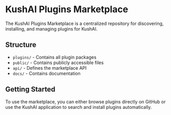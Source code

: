 # KushAI Plugins Marketplace

The KushAI Plugins Marketplace is a centralized repository for discovering, installing, and managing plugins for KushAI.

## Structure

- `plugins/` - Contains all plugin packages
- `public/` - Contains publicly accessible files
- `api/` - Defines the marketplace API
- `docs/` - Contains documentation

## Getting Started

To use the marketplace, you can either browse plugins directly on GitHub or use the KushAI application to search and install plugins automatically.